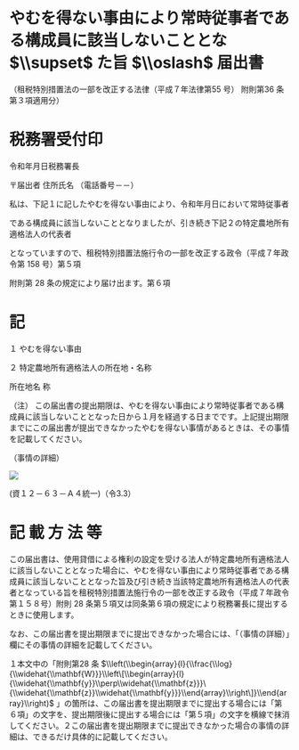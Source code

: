 # やむを得ない事由により常時従事者である構成員に該当しないこととな $\\supset$ た旨 $\\oslash$ 届出書

（租税特別措置法の一部を改正する法律（平成７年法律第55 号） 附則第36 条第３項適用分）

# 税務署受付印

令和年月日税務署長

〒届出者 住所氏名 （電話番号－－）

私は、下記１に記したやむを得ない事由により、令和年月日において常時従事者

である構成員に該当しないこととなりましたが、引き続き下記２の特定農地所有適格法人の代表者

となっていますので、租税特別措置法施行令の一部を改正する政令（平成７年政令第 158 号）第５項

附則第 28 条の規定により届け出ます。第６項

# 記

１ やむを得ない事由

２ 特定農地所有適格法人の所在地・名称

所在地名 称

（注） この届出書の提出期限は、やむを得ない事由により常時従事者である構成員に該当しないこととなった日から１月を経過する日までです。上記提出期限までにこの届出書が提出できなかったやむを得ない事情があるときは、その事情を記載してください。

（事情の詳細）

![](https://www.nta.go.jp/tmp/b9b1b140-e66d-4fd8-b642-6f4fd16acc38/images/1da66da96338a416f80e5f509a47829ac699395f22f74f29edb448e73ec224d8.jpg)

(資１２－６３－Ａ４統一)（令3.3）

# 記 載 方 法 等

この届出書は、使用貸借による権利の設定を受ける法人が特定農地所有適格法人に該当しないこととなった場合に、やむを得ない事由により常時従事者である構成員に該当しないこととなった旨及び引き続き当該特定農地所有適格法人の代表者となっている旨を租税特別措置法施行令の一部を改正する政令（平成７年政令第１５８号）附則 28 条第５項又は同条第６項の規定により税務署長に提出するときに使用します。

なお、この届出書を提出期限までに提出できなかった場合には、「（事情の詳細）」欄にその事情の詳細を記載してください。

１本文中の「附則第28 条 $\\left(\\begin{array}{l}{\\frac{\\log}{\\widehat{\\mathbf{W}}}\\left\[\\begin{array}{l}{\\widehat{\\mathbf{y}}\\perp\\widehat{\\mathbf{z}}}\ {\\widehat{\\mathbf{z}}\\widehat{\\mathbf{y}}}\\end{array}\\right\]}\\end{array}\\right)$ 」の箇所は、この届出書を提出期限までに提出する場合には「第６項」の文字を、提出期限後に提出する場合には「第５項」の文字を横線で抹消してください。２この届出書を提出期限までに提出できなかった場合の事情の詳細は、できるだけ具体的に記載してください。